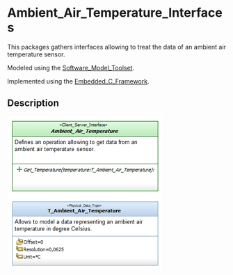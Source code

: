 # Ambient_Air_Temperature_Interfaces
This packages gathers interfaces allowing to treat the data of an ambient air 
temperature sensor.

Modeled using the [Software_Model_Toolset](https://github.com/HomeMadeRobots/Software_Model_Toolset).

Implemented using the [Embedded_C_Framework](https://github.com/HomeMadeRobots/Embedded_C_Framework).

## Description

![](doc/CD_Ambient_Air_Temperature_Interfaces.jpg)